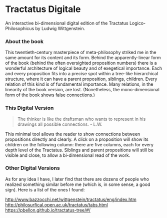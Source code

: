 # Tractatus Digitale
An interactive bi-dimensional digital edition of the Tractatus Logico-Philosophicus by Ludwig Wittgenstein.

### About the book
This twentieth-century masterpiece of meta-philosophy striked me in the same amount for its content and its form.
Behind the apparently-linear form of the book (behind the often oversighted proposition numbers) there is a wonderful architecture of logical beauty and of exegetical importance.
Each and every proposition fits into a precise spot within a tree-like hierarchical structure, where it can have a parent proposition, siblings, children.
Every relation of this kind is of fundamental importance.
Many relations, in the linearity of the book version, are lost.
(Nonetheless, the mono-dimensional form of the book shows false connections.)

### This Digital Version

> The thinker is like the draftsman who wants to represent in his drawings all possible connections. - L.W.

This minimal tool allows the reader to show connections between propositions directly and clearly.
A click on a proposition will show its children on the following column: there are five columns, each for every depth level of the Tractatus.
Siblings and parent propositions will still be visible and close, to allow a bi-dimensional read of the work.

### Other Digital Versions

As for any idea I have, I later find that there are dozens of people who realized something similar before me (which is, in some sense, a good sign).
Here is a list of the ones I found:

http://www.bazzocchi.net/wittgenstein/tractatus/eng/index.htm
http://philosurfical.open.ac.uk/tractatus/tabs.html
https://pbellon.github.io/tractatus-tree/#/
